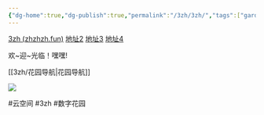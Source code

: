 ```yaml
---
{"dg-home":true,"dg-publish":true,"permalink":"/3zh/3zh/","tags":["gardenEntry"],"dgPassFrontmatter":true,"noteIcon":""}
---
```



<head>
<meta name="shenma-site-verification" content="9f4a23071eb178c10212ac1fc519d41d_1700668342">
</head>


[3zh (zhzhzh.fun)](https://www.zhzhzh.fun/)
[地址2](https://hhhyyy.zhzhzh.fun/)
[地址3](https://468557bb.sdfd-azc.pages.dev/)
[地址4](https://sdfd-azc.pages.dev/)

欢~迎~光临！嘿嘿!

[[3zh/花园导航\|花园导航]]

![](https://telegraph-image-6pq.pages.dev/file/b6559e64e9dc204cc5dd3.jpg)

#云空间 #3zh #数字花园